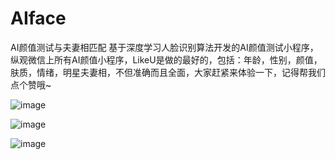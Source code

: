 # AIface

AI颜值测试与夫妻相匹配
基于深度学习人脸识别算法开发的AI颜值测试小程序，纵观微信上所有AI颜值小程序，LikeU是做的最好的，包括：年龄，性别，颜值，肤质，情绪，明星夫妻相，不但准确而且全面，大家赶紧来体验一下，记得帮我们点个赞哦~


![image](https://picstatic.someonelikeu.cn/AI_male.png?imageView2/1/w/350/h/300/format/jpg|imageslim)

![image](https://picstatic.someonelikeu.cn/AI_female.png?imageView2/1/w/350/h/300/format/jpg|imageslim)

![image](https://picstatic.someonelikeu.cn/qcode_AI.jpg?imageView2/1/w/350/h/300/format/jpg|imageslim)


